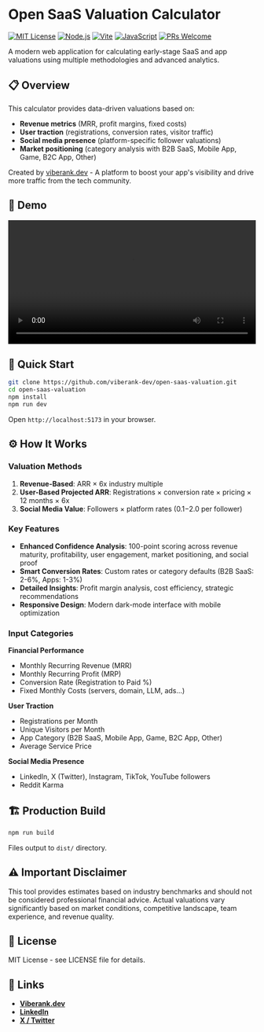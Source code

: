 # Open SaaS Valuation Calculator

[![MIT License](https://img.shields.io/badge/License-MIT-green.svg)](https://choosealicense.com/licenses/mit/)
[![Node.js](https://img.shields.io/badge/Node.js-16+-blue.svg)](https://nodejs.org/)
[![Vite](https://img.shields.io/badge/Vite-5.0+-646CFF.svg)](https://vitejs.dev/)
[![JavaScript](https://img.shields.io/badge/JavaScript-ES6+-yellow.svg)](https://developer.mozilla.org/en-US/docs/Web/JavaScript)
[![PRs Welcome](https://img.shields.io/badge/PRs-welcome-brightgreen.svg)](http://makeapullrequest.com)

A modern web application for calculating early-stage SaaS and app valuations using multiple methodologies and advanced analytics.

## 📋 Overview

This calculator provides data-driven valuations based on:
- **Revenue metrics** (MRR, profit margins, fixed costs)
- **User traction** (registrations, conversion rates, visitor traffic)
- **Social media presence** (platform-specific follower valuations)
- **Market positioning** (category analysis with B2B SaaS, Mobile App, Game, B2C App, Other)

Created by [viberank.dev](https://viberank.dev) - A platform to boost your app's visibility and drive more traffic from the tech community.

## 🎥 Demo

<video width="100%" controls>
  <source src="demo.mp4" type="video/mp4">
  Your browser does not support the video tag.
</video>

## 🚀 Quick Start

```bash
git clone https://github.com/viberank-dev/open-saas-valuation.git
cd open-saas-valuation
npm install
npm run dev
```

Open `http://localhost:5173` in your browser.

## ⚙️ How It Works

### Valuation Methods

1. **Revenue-Based**: ARR × 6x industry multiple
2. **User-Based Projected ARR**: Registrations × conversion rate × pricing × 12 months × 6x
3. **Social Media Value**: Followers × platform rates ($0.1-$2.0 per follower)

### Key Features

- **Enhanced Confidence Analysis**: 100-point scoring across revenue maturity, profitability, user engagement, market positioning, and social proof
- **Smart Conversion Rates**: Custom rates or category defaults (B2B SaaS: 2-6%, Apps: 1-3%)
- **Detailed Insights**: Profit margin analysis, cost efficiency, strategic recommendations
- **Responsive Design**: Modern dark-mode interface with mobile optimization

### Input Categories

**Financial Performance**
- Monthly Recurring Revenue (MRR)
- Monthly Recurring Profit (MRP)  
- Conversion Rate (Registration to Paid %)
- Fixed Monthly Costs (servers, domain, LLM, ads...)

**User Traction**
- Registrations per Month
- Unique Visitors per Month
- App Category (B2B SaaS, Mobile App, Game, B2C App, Other)
- Average Service Price

**Social Media Presence**
- LinkedIn, X (Twitter), Instagram, TikTok, YouTube followers
- Reddit Karma

## 🏗️ Production Build

```bash
npm run build
```

Files output to `dist/` directory.

## ⚠️ Important Disclaimer

This tool provides estimates based on industry benchmarks and should not be considered professional financial advice. Actual valuations vary significantly based on market conditions, competitive landscape, team experience, and revenue quality.

## 📄 License

MIT License - see LICENSE file for details.

## 🔗 Links

- **[Viberank.dev](https://viberank.dev)**
- **[LinkedIn](https://www.linkedin.com/company/viberank.dev/)**
- **[X / Twitter](https://x.com/viberank)**